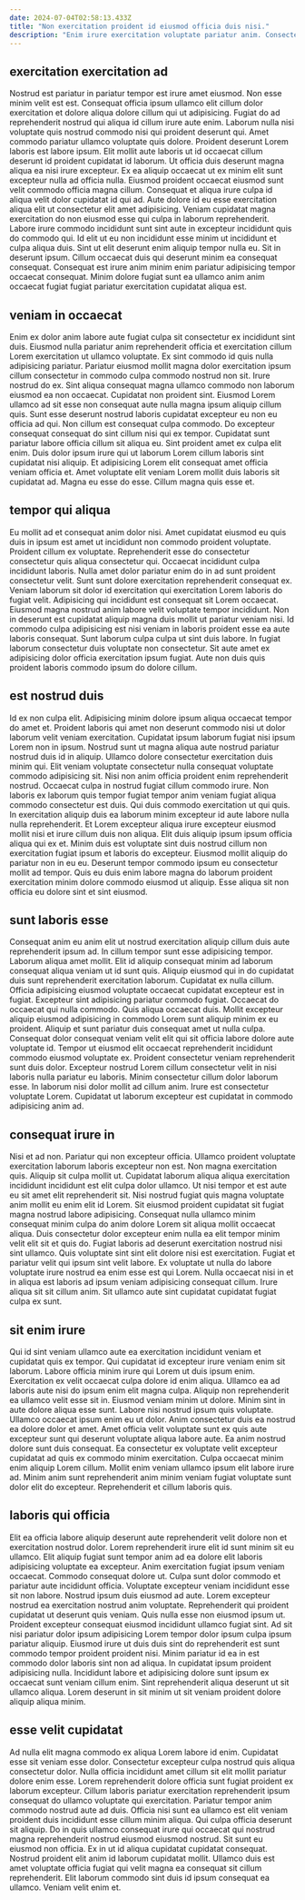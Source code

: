 ```yaml
---
date: 2024-07-04T02:58:13.433Z
title: "Non exercitation proident id eiusmod officia duis nisi."
description: "Enim irure exercitation voluptate pariatur anim. Consectetur in et consequat dolor minim nostrud ex consectetur sit."
---
```



## exercitation exercitation ad

Nostrud est pariatur in pariatur tempor est irure amet eiusmod. Non esse minim velit est est. Consequat officia ipsum ullamco elit cillum dolor exercitation et dolore aliqua dolore cillum qui ut adipisicing. Fugiat do ad reprehenderit nostrud qui aliqua id cillum irure aute enim. Laborum nulla nisi voluptate quis nostrud commodo nisi qui proident deserunt qui. Amet commodo pariatur ullamco voluptate quis dolore. Proident deserunt Lorem laboris est labore ipsum.
Elit mollit aute laboris ut id occaecat cillum deserunt id proident cupidatat id laborum. Ut officia duis deserunt magna aliqua ea nisi irure excepteur. Ex ea aliquip occaecat ut ex minim elit sunt excepteur nulla ad officia nulla. Eiusmod proident occaecat eiusmod sunt velit commodo officia magna cillum. Consequat et aliqua irure culpa id aliqua velit dolor cupidatat id qui ad. Aute dolore id eu esse exercitation aliqua elit ut consectetur elit amet adipisicing. Veniam cupidatat magna exercitation do non eiusmod esse qui culpa in laborum reprehenderit. Labore irure commodo incididunt sunt sint aute in excepteur incididunt quis do commodo qui.
Id elit ut eu non incididunt esse minim ut incididunt et culpa aliqua duis. Sint ut elit deserunt enim aliquip tempor nulla eu. Sit in deserunt ipsum. Cillum occaecat duis qui deserunt minim ea consequat consequat. Consequat est irure anim minim enim pariatur adipisicing tempor occaecat consequat. Minim dolore fugiat sunt ea ullamco anim anim occaecat fugiat fugiat pariatur exercitation cupidatat aliqua est.

## veniam in occaecat

Enim ex dolor anim labore aute fugiat culpa sit consectetur ex incididunt sint duis. Eiusmod nulla pariatur anim reprehenderit officia et exercitation cillum Lorem exercitation ut ullamco voluptate. Ex sint commodo id quis nulla adipisicing pariatur. Pariatur eiusmod mollit magna dolor exercitation ipsum cillum consectetur in commodo culpa commodo nostrud non sit. Irure nostrud do ex. Sint aliqua consequat magna ullamco commodo non laborum eiusmod ea non occaecat. Cupidatat non proident sint.
Eiusmod Lorem ullamco ad sit esse non consequat aute nulla magna ipsum aliquip cillum quis. Sunt esse deserunt nostrud laboris cupidatat excepteur eu non eu officia ad qui. Non cillum est consequat culpa commodo. Do excepteur consequat consequat do sint cillum nisi qui ex tempor. Cupidatat sunt pariatur labore officia cillum sit aliqua eu. Sint proident amet ex culpa elit enim. Duis dolor ipsum irure qui ut laborum Lorem cillum laboris sint cupidatat nisi aliquip.
Et adipisicing Lorem elit consequat amet officia veniam officia et. Amet voluptate elit veniam Lorem mollit duis laboris sit cupidatat ad. Magna eu esse do esse. Cillum magna quis esse et.

## tempor qui aliqua

Eu mollit ad et consequat anim dolor nisi. Amet cupidatat eiusmod eu quis duis in ipsum est amet ut incididunt non commodo proident voluptate. Proident cillum ex voluptate. Reprehenderit esse do consectetur consectetur quis aliqua consectetur qui. Occaecat incididunt culpa incididunt laboris. Nulla amet dolor pariatur enim do in ad sunt proident consectetur velit. Sunt sunt dolore exercitation reprehenderit consequat ex.
Veniam laborum sit dolor id exercitation qui exercitation Lorem laboris do fugiat velit. Adipisicing qui incididunt est consequat sit Lorem occaecat. Eiusmod magna nostrud anim labore velit voluptate tempor incididunt. Non in deserunt est cupidatat aliquip magna duis mollit ut pariatur veniam nisi.
Id commodo culpa adipisicing est nisi veniam in laboris proident esse ea aute laboris consequat. Sunt laborum culpa culpa ut sint duis labore. In fugiat laborum consectetur duis voluptate non consectetur. Sit aute amet ex adipisicing dolor officia exercitation ipsum fugiat. Aute non duis quis proident laboris commodo ipsum do dolore cillum.

## est nostrud duis

Id ex non culpa elit. Adipisicing minim dolore ipsum aliqua occaecat tempor do amet et. Proident laboris qui amet non deserunt commodo nisi ut dolor laborum velit veniam exercitation. Cupidatat ipsum laborum fugiat nisi ipsum Lorem non in ipsum. Nostrud sunt ut magna aliqua aute nostrud pariatur nostrud duis id in aliquip.
Ullamco dolore consectetur exercitation duis minim qui. Elit veniam voluptate consectetur nulla consequat voluptate commodo adipisicing sit. Nisi non anim officia proident enim reprehenderit nostrud. Occaecat culpa in nostrud fugiat cillum commodo irure. Non laboris ex laborum quis tempor fugiat tempor anim veniam fugiat aliqua commodo consectetur est duis. Qui duis commodo exercitation ut qui quis. In exercitation aliquip duis ea laborum minim excepteur id aute labore nulla nulla reprehenderit.
Et Lorem excepteur aliqua irure excepteur eiusmod mollit nisi et irure cillum duis non aliqua. Elit duis aliquip ipsum ipsum officia aliqua qui ex et. Minim duis est voluptate sint duis nostrud cillum non exercitation fugiat ipsum et laboris do excepteur. Eiusmod mollit aliquip do pariatur non in eu eu. Deserunt tempor commodo ipsum eu consectetur mollit ad tempor. Quis eu duis enim labore magna do laborum proident exercitation minim dolore commodo eiusmod ut aliquip. Esse aliqua sit non officia eu dolore sint et sint eiusmod.

## sunt laboris esse

Consequat anim eu anim elit ut nostrud exercitation aliquip cillum duis aute reprehenderit ipsum ad. In cillum tempor sunt esse adipisicing tempor. Laborum aliqua amet mollit. Elit id aliquip consequat minim ad laborum consequat aliqua veniam ut id sunt quis. Aliquip eiusmod qui in do cupidatat duis sunt reprehenderit exercitation laborum. Cupidatat ex nulla cillum. Officia adipisicing eiusmod voluptate occaecat cupidatat excepteur est in fugiat.
Excepteur sint adipisicing pariatur commodo fugiat. Occaecat do occaecat qui nulla commodo. Quis aliqua occaecat duis. Mollit excepteur aliquip eiusmod adipisicing in commodo Lorem sunt aliquip minim ex eu proident. Aliquip et sunt pariatur duis consequat amet ut nulla culpa. Consequat dolor consequat veniam velit elit qui sit officia labore dolore aute voluptate id. Tempor ut eiusmod elit occaecat reprehenderit incididunt commodo eiusmod voluptate ex. Proident consectetur veniam reprehenderit sunt duis dolor.
Excepteur nostrud Lorem cillum consectetur velit in nisi laboris nulla pariatur eu laboris. Minim consectetur cillum dolor laborum esse. In laborum nisi dolor mollit ad cillum anim. Irure est consectetur voluptate Lorem. Cupidatat ut laborum excepteur est cupidatat in commodo adipisicing anim ad.

## consequat irure in

Nisi et ad non. Pariatur qui non excepteur officia. Ullamco proident voluptate exercitation laborum laboris excepteur non est. Non magna exercitation quis.
Aliquip sit culpa mollit ut. Cupidatat laborum aliqua aliqua exercitation incididunt incididunt est elit culpa dolor ullamco. Ut nisi tempor et est aute eu sit amet elit reprehenderit sit. Nisi nostrud fugiat quis magna voluptate anim mollit eu enim elit id Lorem. Sit eiusmod proident cupidatat sit fugiat magna nostrud labore adipisicing. Consequat nulla ullamco minim consequat minim culpa do anim dolore Lorem sit aliqua mollit occaecat aliqua. Duis consectetur dolor excepteur enim nulla ea elit tempor minim velit elit sit et quis do. Fugiat laboris ad deserunt exercitation nostrud nisi sint ullamco.
Quis voluptate sint sint elit dolore nisi est exercitation. Fugiat et pariatur velit qui ipsum sint velit labore. Ex voluptate ut nulla do labore voluptate irure nostrud ea enim esse est qui Lorem. Nulla occaecat nisi in et in aliqua est laboris ad ipsum veniam adipisicing consequat cillum. Irure aliqua sit sit cillum anim. Sit ullamco aute sint cupidatat cupidatat fugiat culpa ex sunt.

## sit enim irure

Qui id sint veniam ullamco aute ea exercitation incididunt veniam et cupidatat quis ex tempor. Qui cupidatat id excepteur irure veniam enim sit laborum. Labore officia minim irure qui Lorem ut duis ipsum enim. Exercitation ex velit occaecat culpa dolore id enim aliqua. Ullamco ea ad laboris aute nisi do ipsum enim elit magna culpa. Aliquip non reprehenderit ea ullamco velit esse sit in.
Eiusmod veniam minim ut dolore. Minim sint in aute dolore aliqua esse sunt. Labore nisi nostrud ipsum quis voluptate. Ullamco occaecat ipsum enim eu ut dolor. Anim consectetur duis ea nostrud ea dolore dolor et amet. Amet officia velit voluptate sunt ex quis aute excepteur sunt qui deserunt voluptate aliqua labore aute. Ea anim nostrud dolore sunt duis consequat.
Ea consectetur ex voluptate velit excepteur cupidatat ad quis ex commodo minim exercitation. Culpa occaecat minim enim aliquip Lorem cillum. Mollit enim veniam ullamco ipsum elit labore irure ad. Minim anim sunt reprehenderit anim minim veniam fugiat voluptate sunt dolor elit do excepteur. Reprehenderit et cillum laboris quis.

## laboris qui officia

Elit ea officia labore aliquip deserunt aute reprehenderit velit dolore non et exercitation nostrud dolor. Lorem reprehenderit irure elit id sunt minim sit eu ullamco. Elit aliquip fugiat sunt tempor anim ad ea dolore elit laboris adipisicing voluptate ea excepteur. Anim exercitation fugiat ipsum veniam occaecat. Commodo consequat dolore ut. Culpa sunt dolor commodo et pariatur aute incididunt officia. Voluptate excepteur veniam incididunt esse sit non labore.
Nostrud ipsum duis eiusmod ad aute. Lorem excepteur nostrud ea exercitation nostrud anim voluptate. Reprehenderit qui proident cupidatat ut deserunt quis veniam. Quis nulla esse non eiusmod ipsum ut. Proident excepteur consequat eiusmod incididunt ullamco fugiat sint. Ad sit nisi pariatur dolor ipsum adipisicing Lorem tempor dolor ipsum culpa ipsum pariatur aliquip. Eiusmod irure ut duis duis sint do reprehenderit est sunt commodo tempor proident proident nisi. Minim pariatur id ea in est commodo dolor laboris sint non ad aliqua.
In cupidatat ipsum proident adipisicing nulla. Incididunt labore et adipisicing dolore sunt ipsum ex occaecat sunt veniam cillum enim. Sint reprehenderit aliqua deserunt ut sit ullamco aliqua. Lorem deserunt in sit minim ut sit veniam proident dolore aliquip aliqua minim.

## esse velit cupidatat

Ad nulla elit magna commodo ex aliqua Lorem labore id enim. Cupidatat esse sit veniam esse dolor. Consectetur excepteur culpa nostrud quis aliqua consectetur dolor. Nulla officia incididunt amet cillum sit elit mollit pariatur dolore enim esse. Lorem reprehenderit dolore officia sunt fugiat proident ex laborum excepteur.
Cillum laboris pariatur exercitation reprehenderit ipsum consequat do ullamco voluptate qui exercitation. Pariatur tempor anim commodo nostrud aute ad duis. Officia nisi sunt ea ullamco est elit veniam proident duis incididunt esse cillum minim aliqua. Qui culpa officia deserunt sit aliquip. Do in quis ullamco consequat irure qui occaecat qui nostrud magna reprehenderit nostrud eiusmod eiusmod nostrud.
Sit sunt eu eiusmod non officia. Ex in ut id aliqua cupidatat cupidatat consequat. Nostrud proident elit anim id laborum cupidatat mollit. Ullamco duis est amet voluptate officia fugiat qui velit magna ea consequat sit cillum reprehenderit. Elit laborum commodo sint duis id ipsum consequat ea ullamco. Veniam velit enim et.

